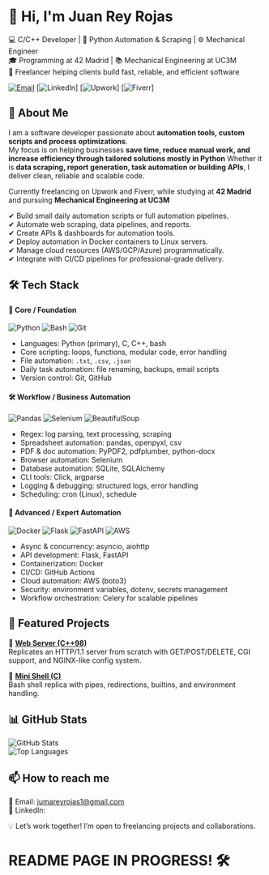 # 👋 Hi, I'm Juan Rey Rojas  

💻 C/C++ Developer | 🐍 Python Automation & Scraping | ⚙️ Mechanical Engineer  
🎓 Programming at 42 Madrid | 📚 Mechanical Engineering at UC3M  
🚀 Freelancer helping clients build fast, reliable, and efficient software  

[![Email](https://img.shields.io/badge/Email-D14836?style=for-the-badge&logo=gmail&logoColor=white)](mailto:jumareyrojas1@gmail.com)
[![LinkedIn](https://img.shields.io/badge/LinkedIn-0077B5?style=for-the-badge&logo=linkedin&logoColor=white)]
[![Upwork](https://img.shields.io/badge/Upwork-6fda44?style=for-the-badge&logo=upwork&logoColor=white)]
[![Fiverr](https://img.shields.io/badge/Fiverr-1DBF73?style=for-the-badge&logo=fiverr&logoColor=white)]


## 🚀 About Me  

I am a software developer passionate about **automation tools, custom scripts and process optimizations**.<br>
My focus is on helping businesses **save time, reduce manual work, and increase efficiency through tailored solutions mostly in Python**
Whether it is **data scraping, report generation, task automation or building APIs**, I deliver clean, reliable and scalable code.

Currently freelancing on Upwork and Fiverr, while studying at **42 Madrid** and pursuing **Mechanical Engineering at UC3M**

✔ Build small daily automation scripts or full automation pipelines.<br>
✔ Automate web scraping, data pipelines, and reports.<br>
✔ Create APIs & dashboards for automation tools.<br>
✔ Deploy automation in Docker containers to Linux servers.<br>
✔ Manage cloud resources (AWS/GCP/Azure) programmatically.<br>
✔ Integrate with CI/CD pipelines for professional-grade delivery. 


## 🛠️ Tech Stack  

#### 🔰 Core / Foundation
![Python](https://img.shields.io/badge/Python-3776AB?style=for-the-badge&logo=python&logoColor=white)
![Bash](https://img.shields.io/badge/Bash-4EAA25?style=for-the-badge&logo=gnu-bash&logoColor=white)
![Git](https://img.shields.io/badge/Git-F05032?style=for-the-badge&logo=git&logoColor=white)

- Languages: Python (primary), C, C++, bash
- Core scripting: loops, functions, modular code, error handling
- File automation: `.txt`, `.csv`, `.json`
- Daily task automation: file renaming, backups, email scripts
- Version control: Git, GitHub

#### 🛠 Workflow / Business Automation
![Pandas](https://img.shields.io/badge/Pandas-150458?style=for-the-badge&logo=pandas&logoColor=white)
![Selenium](https://img.shields.io/badge/Selenium-43B02A?style=for-the-badge&logo=selenium&logoColor=white)
![BeautifulSoup](https://img.shields.io/badge/BeautifulSoup-FFD43B?style=for-the-badge)

- Regex: log parsing, text processing, scraping
- Spreadsheet automation: pandas, openpyxl, csv
- PDF & doc automation: PyPDF2, pdfplumber, python-docx
- Browser automation: Selenium
- Database automation: SQLite, SQLAlchemy
- CLI tools: Click, argparse
- Logging & debugging: structured logs, error handling
- Scheduling: cron (Linux), schedule

#### 🧠 Advanced / Expert Automation
![Docker](https://img.shields.io/badge/Docker-2496ED?style=for-the-badge&logo=docker&logoColor=white)
![Flask](https://img.shields.io/badge/Flask-000000?style=for-the-badge&logo=flask&logoColor=white)
![FastAPI](https://img.shields.io/badge/FastAPI-009688?style=for-the-badge&logo=fastapi&logoColor=white)
![AWS](https://img.shields.io/badge/AWS-232F3E?style=for-the-badge&logo=amazon-aws&logoColor=white)

- Async & concurrency: asyncio, aiohttp
- API development: Flask, FastAPI
- Containerization: Docker
- CI/CD: GitHub Actions
- Cloud automation: AWS (boto3)
- Security: environment variables, dotenv, secrets management
- Workflow orchestration: Celery for scalable pipelines


## 📌 Featured Projects  

🔹 [**Web Server (C++98)**](https://github.com/jreyroj/webserv)  
Replicates an HTTP/1.1 server from scratch with GET/POST/DELETE, CGI support, and NGINX-like config system.  

🔹 [**Mini Shell (C)**](https://github.com/jreyroj/minishell)  
Bash shell replica with pipes, redirections, builtins, and environment handling.  


## 📊 GitHub Stats  

![GitHub Stats](https://github-readme-stats.vercel.app/api?username=juanmarey1&show_icons=true&theme=tokyonight)  
![Top Languages](https://github-readme-stats.vercel.app/api/top-langs/?username=juanmarey1&layout=compact&theme=tokyonight)  


## 📫 How to reach me  

📧 Email: [jumareyrojas1@gmail.com](mailto:jumareyrojas1@gmail.com)  
💼 LinkedIn: 

💡 Let’s work together! I’m open to freelancing projects and collaborations.  


# README PAGE IN PROGRESS! 🛠️
